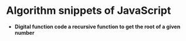 # Algorithm snippets of JavaScript

- **Digital function code a recursive function to get the root of a given number**
